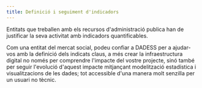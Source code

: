 ```yaml
---
title: Definició i seguiment d'indicadors
---
```


Entitats que treballen amb els recursos d'administració publica han de justificar la seva activitat amb indicadors quantificables. 

Com una entitat del mercat social, podeu confiar a DADESS per a ajudar-vos amb la definició dels indicats claus, a més crear la infraestructura digital no només per comprendre l'impacte del vostre projecte, sinó també per seguir l'evolució d'aquest impacte mitjançant modelització estadística i visualitzacions de les dades; tot accessible d'una manera molt senzilla per un usuari no tècnic.
